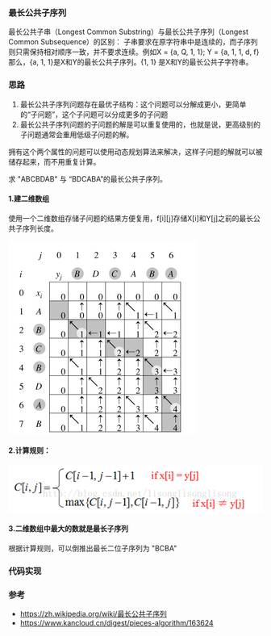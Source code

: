 ### 最长公共子序列

最长公共子串（Longest Common Substring）与最长公共子序列（Longest Common Subsequence）的区别： 子串要求在原字符串中是连续的，而子序列则只需保持相对顺序一致，并不要求连续。例如X = {a, Q, 1, 1}; Y = {a, 1, 1, d, f}那么，{a, 1, 1}是X和Y的最长公共子序列。{1, 1} 是X和Y的最长公共子字符串。


### 思路

1. 最长公共子序列问题存在最优子结构：这个问题可以分解成更小，更简单的“子问题”，这个子问题可以分成更多的子问题
2. 最长公共子序列问题的子问题的解是可以重复使用的，也就是说，更高级别的子问题通常会重用低级子问题的解。

拥有这个两个属性的问题可以使用动态规划算法来解决，这样子问题的解就可以被储存起来，而不用重复计算。


求 "ABCBDAB" 与 “BDCABA”的最长公共子序列。

#### 1.建二维数组
使用一个二维数组存储子问题的结果方便复用，f[i][j]存储X[i]和Y[j]之前的最长公共子序列长度。

![img1](https://raw.githubusercontent.com/quding0308/gitbook_study/master/assets/images/lcsubsequence1.png)

#### 2.计算规则：

![imag2](https://raw.githubusercontent.com/quding0308/gitbook_study/master/assets/images/lcsubsequence2.png)

#### 3.二维数组中最大的数就是最长子序列

根据计算规则，可以倒推出最长二位子序列为 "BCBA"

### 代码实现



### 参考

- https://zh.wikipedia.org/wiki/最长公共子序列
- https://www.kancloud.cn/digest/pieces-algorithm/163624